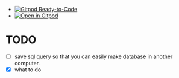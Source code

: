 * [![Gitpod Ready-to-Code](https://img.shields.io/badge/Gitpod-ready--to--code-blue?logo=gitpod)](https://gitpod.io/#https://github.com/<your-org>/<your-project>)
* [![Open in Gitpod](https://gitpod.io/button/open-in-gitpod.svg)](https://gitpod.io/#https://github.com/<your-org>/<your-project>)

# TODO
- [ ] save sql query so that you can easily make database in another computer.
- [x] what to do
